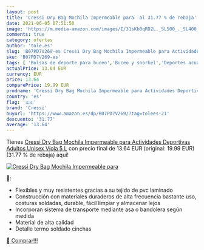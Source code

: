 ```yaml
---
layout: post
title: 'Cressi Dry Bag Mochila Impermeable para  al 31.77 % de rebaja'
date: 2021-06-05 07:51:50
image: 'https://m.media-amazon.com/images/I/31sKb0qRD2L._SL500_._SL400_.jpg'
comments: true
category: ofertas
author: 'tole.es'
slug: 'B07PD7V269-es Cressi Dry Bag Mochila Impermeable para Actividades...'
sku: 'B07PD7V269-es'
tags: [ 'Bolsas de deporte para buceo','Buceo y snorkel','Deportes acuáticos','Deportes y aire libre','Ropa y equipo para deportes','cressi','mochila', ]
actualPrice: 13.64 EUR
currency: EUR
price: 13.64
comparePrice: 19.99 EUR
prodname: 'Cressi Dry Bag Mochila Impermeable para Actividades Deportivas  Adultos Unisex  Viola  5 L'
country: 'es'
flag: '🇪🇸'
brand: 'Cressi'
buyurl: 'https://www.amazon.es/dp/B07PD7V269/?tag=tolees-21'
descuento: '31.77'
average: '13.64'
---
```


Tienes [Cressi Dry Bag Mochila Impermeable para Actividades Deportivas  Adultos Unisex  Viola  5 L](https://www.amazon.es/dp/B07PD7V269/?tag=tolees-21) con precio final de  13.64 EUR (original: 19.99 EUR) (31.77 %  de rebaja) aqui!

[![Cressi Dry Bag Mochila Impermeable para ](https://m.media-amazon.com/images/I/31sKb0qRD2L._SL500_._SL400_.jpg)](https://www.amazon.es/dp/B07PD7V269/?tag=tolees-21)

🔎:

- Flexibles y muy resistentes gracias a su tejido de pvc laminado
- Construcción con materiales duraderos de alta frecuencia bastante uso, costuras soldadas, durable, fácil limpiar y almacenar lejos
- Incorporan sistema de transporte mediante asa o bandolera según medida
- Material de alta calidad
- Detalle termo soldado cinchas

[🛒 Comprar!!!](https://www.amazon.es/dp/B07PD7V269/?tag=tolees-21)
